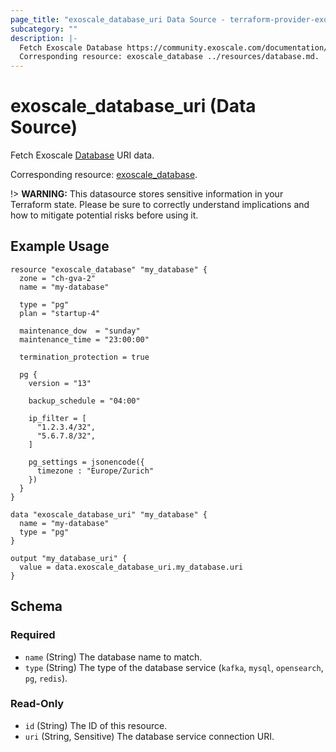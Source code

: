 ```yaml
---
page_title: "exoscale_database_uri Data Source - terraform-provider-exoscale"
subcategory: ""
description: |-
  Fetch Exoscale Database https://community.exoscale.com/documentation/dbaas/ URI data.
  Corresponding resource: exoscale_database ../resources/database.md.
---
```


# exoscale_database_uri (Data Source)

Fetch Exoscale [Database](https://community.exoscale.com/documentation/dbaas/) URI data.

Corresponding resource: [exoscale_database](../resources/database.md).

!> **WARNING:** This datasource stores sensitive information in your Terraform state. Please be sure to correctly understand implications and how to mitigate potential risks before using it.

## Example Usage

```hcl
resource "exoscale_database" "my_database" {
  zone = "ch-gva-2"
  name = "my-database"

  type = "pg"
  plan = "startup-4"

  maintenance_dow  = "sunday"
  maintenance_time = "23:00:00"

  termination_protection = true

  pg {
    version = "13"

    backup_schedule = "04:00"

    ip_filter = [
      "1.2.3.4/32",
      "5.6.7.8/32",
    ]

    pg_settings = jsonencode({
      timezone : "Europe/Zurich"
    })
  }
}

data "exoscale_database_uri" "my_database" {
  name = "my-database"
  type = "pg"
}

output "my_database_uri" {
  value = data.exoscale_database_uri.my_database.uri
}
```

<!-- schema generated by tfplugindocs -->
## Schema

### Required

- `name` (String) The database name to match.
- `type` (String) The type of the database service (`kafka`, `mysql`, `opensearch`, `pg`, `redis`).

### Read-Only

- `id` (String) The ID of this resource.
- `uri` (String, Sensitive) The database service connection URI.
